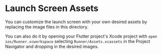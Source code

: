 # Launch Screen Assets

You can customize the launch screen with your own desired assets by replacing the image files in this directory.

You can also do it by opening your Flutter project's Xcode project with `open ios/Runner.xcworkspace`
selecting `Runner/Assets.xcassets` in the Project Navigator and dropping in the desired images.

